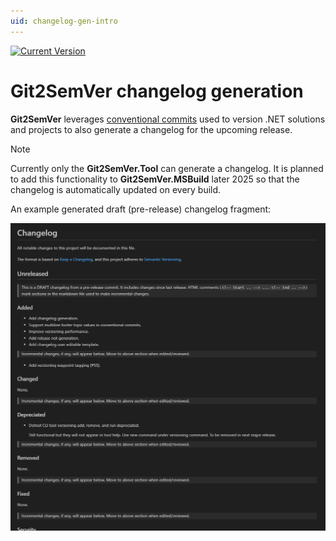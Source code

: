```yaml
---
uid: changelog-gen-intro
---
```



[![Current Version](https://img.shields.io/nuget/v/NoeticTools.Git2SemVer.Tool?label=Git2SemVer.Tool)](https://www.nuget.org/packages/NoeticTools.Git2SemVer.Tool)


# Git2SemVer changelog generation

**Git2SemVer** leverages [conventional commits](https://www.conventionalcommits.org/en/v1.0.0/) used to version .NET solutions and projects to
also generate a changelog for the upcoming release.

> [!NOTE]
> Currently only the **Git2SemVer.Tool** can generate a changelog.
> It is planned to add this functionality to **Git2SemVer.MSBuild** later 2025 so that the changelog is automatically updated on every build.

An example generated draft (pre-release) changelog fragment:

![](../Images/draft_changelog_fragment.png)
